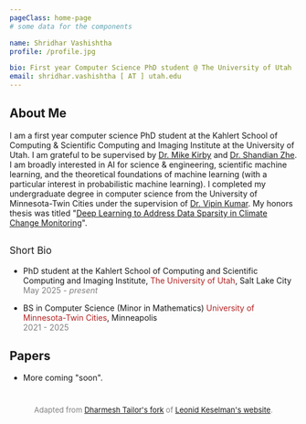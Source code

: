 ```yaml
---
pageClass: home-page
# some data for the components

name: Shridhar Vashishtha
profile: /profile.jpg

bio: First year Computer Science PhD student @ The University of Utah
email: shridhar.vashishtha [ AT ] utah.edu
---
```


<ProfileSection :frontmatter="$page.frontmatter" />

## About Me

I am a first year computer science PhD student at the Kahlert School of Computing & Scientific Computing and Imaging Institute at the University of Utah. I am grateful to be supervised by [Dr. Mike Kirby](https://users.cs.utah.edu/~kirby/) and [Dr. Shandian Zhe](https://users.cs.utah.edu/~zhe/). 
I am broadly interested in AI for science & engineering, scientific machine learning, and the theoretical foundations of machine learning (with a particular interest in probabilistic machine learning).
I completed my undergraduate degree in computer science from the University of Minnesota-Twin Cities under the supervision of [Dr. Vipin Kumar](https://www-users.cse.umn.edu/~kumar001/). My honors thesis was titled "[Deep Learning to Address Data Sparsity in Climate Change Monitoring](https://conservancy.umn.edu/items/194f096b-8dd4-4a88-94f2-60d13ad5c482)".

<p style="font-size:17px; padding-top:0.75em ">Short Bio</p>

- PhD student at the Kahlert School of Computing and Scientific Computing and Imaging Institute, <span style="color:FireBrick; ">The University of Utah</span>, Salt Lake City <br/>
<span style="color:Gray; ">May 2025 - *present*</span>

- BS in Computer Science (Minor in Mathematics) <span style="color:FireBrick; ">University of Minnesota-Twin Cities</span>, Minneapolis <br/>
<span style="color:Gray; ">2021 - 2025</span>

## Papers

- More coming "soon".

<!-- Custom style for this page -->

<style lang="stylus">

.theme-container.home-page .page
  font-size 15px
  font-family "lucida grande", "lucida sans unicode", lucida, "Helvetica Neue", Helvetica, Arial, sans-serif;
  p
    margin 0 0 0.5rem
  p, ul, ol
    line-height normal
  a
    font-weight normal
  .theme-default-content:not(.custom) > h2
    margin-bottom 0.5rem
  .theme-default-content:not(.custom) > h2:first-child + p
    margin-top 0.5rem
  .theme-default-content:not(.custom) > h3
    padding-top 4rem

  /* Override */
  .md-card
    margin-top 0.5em
    .card-image
      padding 0.2rem
    .card-content p
      -webkit-margin-after 0.2em

@media (max-width: 419px)
  .theme-container.home-page .page
    p, ul, ol
      line-height 1.5

    .md-card
      .card-image
        img 
          width 100%
          max-width 400px

</style>
<p style="font-size: 13px; text-align: center; color: gray; padding-top: 2em;">
  Adapted from <a href="https://github.com/dvtailor/dvtailor.github.io" target="_blank" rel="noopener noreferrer">Dharmesh Tailor's fork</a> of <a href="https://github.com/leonidk/leonidk.github.io" target="_blank" rel="noopener noreferrer">Leonid Keselman's website</a>.
</p>